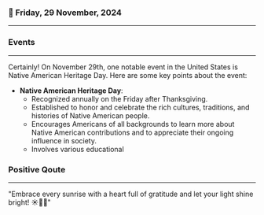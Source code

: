 ### 📅 Friday, 29 November, 2024
------
### Events
------
Certainly! On November 29th, one notable event in the United States is Native American Heritage Day. Here are some key points about the event:

- **Native American Heritage Day**:
  - Recognized annually on the Friday after Thanksgiving.
  - Established to honor and celebrate the rich cultures, traditions, and histories of Native American people.
  - Encourages Americans of all backgrounds to learn more about Native American contributions and to appreciate their ongoing influence in society.
  - Involves various educational
### Positive Qoute
------
"Embrace every sunrise with a heart full of gratitude and let your light shine bright! ☀️💖✨"

